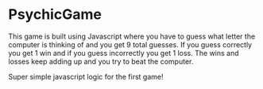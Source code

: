 # PsychicGame

This game is built using Javascript where you have to guess what letter the computer is thinking of and you get 9 total guesses. 
If you guess correctly you get 1 win and if you guess incorrectly you get 1 loss.  The wins and losses keep adding up and you try to 
beat the computer.

Super simple javascript logic for the first game!
